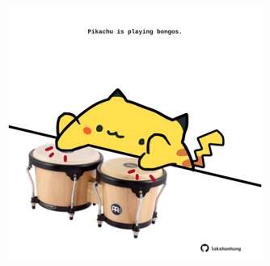 <!-- built at 04/02/2021, 07:01:40 UTC -->
<p align="center">
  <img width="500" height="500" src="./ReadmeImage.svg">
</p>
